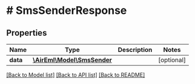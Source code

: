 # # SmsSenderResponse

## Properties

Name | Type | Description | Notes
------------ | ------------- | ------------- | -------------
**data** | [**\AirEml\Model\SmsSender**](SmsSender.md) |  | [optional]

[[Back to Model list]](../../README.md#models) [[Back to API list]](../../README.md#endpoints) [[Back to README]](../../README.md)
